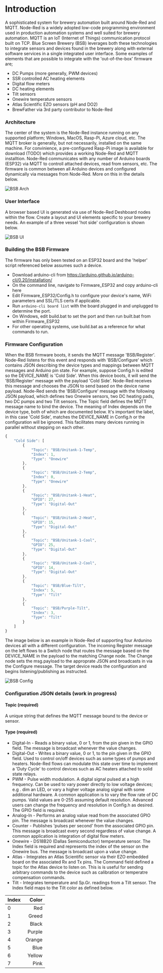 # Introduction
A sophisticated system for brewery automation built around Node-Red and MQTT. Node-Red is a widely adopted low-code programming environment used
in production automation systems and well suited for brewery automation. MQTT is an IoT (Internet of Things) communication protocol built on 
TCP. Blue Screen Brewery (BSB) leverages both these technologies to integrate sensors and devices found in the brewery along with external
software services in a single integrated user interface. Some examples of elements that are possible to integrate with
the 'out-of-the-box' firmware are;  

* DC Pumps (more generally, PWM devices)
* SSR controlled AC heating elements
* Digital flow meters
* DC heating elements
* Tilt sensors
* Onewire temperature sensors
* Atlas Scientific EZO sensors (pH and DO2)
* BrewFather via 3rd party contributor to Node-Red

### Architecture
The center of the system is the Node-Red instance running on any supported platform; Windows, MacOS, Rasp-Pi, Azure cloud, etc. The MQTT broker is generally, but
not necessarily, installed on the same machine. For convinience, a pre-configured Rasp-Pi image is available for download (TODO) which provides a working Node-Red
and MQTT installtion. Node-Red communicates with any number of Arduino boards (ESP32) via MQTT to controll attached devices, read from sensors, etc. The firmware is
common between all Arduino devices and configured dynamically via messages from Node-Red. More on this in the details below.

![BSB Arch](screen_captures/BlueScreenBrewery.png)

### User Interface
A browser based UI is generated via use of Node-Red Deshboard nodes within the flow. Create a layout and UI elements specific to your brewery needs. An example of
a three vessel 'hot side' configuration is shown below.

![BSB UI](screen_captures/BSBHotSide.png)

### Building the BSB Firmware
The firmware has only been tested on an ESP32 board and the 'helper' script referenced below assumes such a device.

* Download arduino-cli from https://arduino.github.io/arduino-cli/0.20/installation/
* On the command line, navigate to Firmware_ESP32 and copy arduino-cli here
* Edit Firmware_ESP32/Config.h to configure your device's name, WiFi parameters and SSL/TLS certs if applicable.
* Run `arduino-cli board list` with the board plugged in and unplugged to determine the port.
* On Windows, edit build.bat to set the port and then run built.bat from within Firmware_ESP32
* For other operating systems, use build.bat as a reference for what commands to run.  

### Firmware Configuration
When the BSB firmware boots, it sends the MQTT message 'BSB/Register'. Node-Red listens for this event and responds with 'BSB/Configure' which contains JSON describing the
device types and mappings between MQTT messages and Arduino pin state. For example, suppose Config.h is edited so the DEVICE_NAME is 'Cold Side'. When this device boots, it
will send the 'BSB/Register' message with the payload 'Cold Side'. Node-Red receives this message and chooses the JSON to send based on the device name payload. Node-Red sends 
the 'BSB/Configure' message with the following JSON payload, which defines two Onewire sensors, two DC heating pads, two DC pumps and two Tilt sensors. The Topic field defines
the MQTT message name to bind the device. The meaning of Index depends on the device type, both of which are documented below. It's important the label, in this case
'Cold Side', matches the DEVICE_NAME in Config.h or the configuration will be ignored. This facilitates many devices running in parallel without stepping on each other. 

```javascript
{
    "Cold Side": [
        {
            "Topic": "BSB/Unitank-1-Temp",
            "Index": 1,
            "Type": "Onewire"
        },
        {
            "Topic": "BSB/Unitank-2-Temp",
            "Index": 0,
            "Type": "Onewire"
        },
        {
            "Topic": "BSB/Unitank-1-Heat",
            "GPIO": 27,
            "Type": "Digital-Out"
        },
        {
            "Topic": "BSB/Unitank-2-Heat",
            "GPIO": 15,
            "Type": "Digital-Out"
        },
        {
            "Topic": "BSB/Unitank-1-Cool",
            "GPIO": 25,
            "Type": "Digital-Out"
        },
        {
            "Topic": "BSB/Unitank-2-Cool",
            "GPIO": 14,
            "Type": "Digital-Out"
        },
        {
            "Topic": "BSB/Blue-Tilt",
            "Index": 5,
            "Type": "Tilt"
        },
        {
            "Topic": "BSB/Purple-Tilt",
            "Index": 3,
            "Type": "Tilt"
        }
    ]
}
```

The image below is an example in Node-Red of supporting four Ardunino devices all with a different configuration. The incoming Register message on the left flows to a Switch node
that routes the message based on the DEVICE_NAME in the payload to the matching Change node. The Change node sets the msg.payload to the approprate JSON and broadcasts in via the
Configure message. The target device reads the configuration and begins listening/publishing as instructed.

![BSB Config](screen_captures/configuration.png)

### Configuration JSON details (work in progress)
#### Topic (required)
A unique string that defines the MQTT message bound to the device or sensor.

#### Type (required)
* Digital-In  - Reads a binary value, 0 or 1, from the pin given in the GPIO field. The message is broadcast whenever the value changes.
* Digital-Out - Writes a binary value, 0 or 1, to the pin given in the GPIO field. Used to control on/off devices such as some types of pumps and heaters. Node-Red flows can modulate this state over time to implement a 'Duty Cycle' to control devices such as AC heaters attached to solid state relays.
* PWM         - Pulse width modulation. A digital signal pulsed at a high frequency. Can be used to vary power directly to low voltage devices; e.g . dim an LED, or vary a higher voltage analog signal with some additional hardware. A common application is to vary the flow rate of DC pumps. Valid values are 0-255 assuming default resolution. Advanced users can change the frequency and resolution in Config.h as desired. The GPIO field is required.
* Analog-In   - Performs an analog value read from the associated GPIO pin. The message is broadcast whenever the value changes. 
* Counter     - Publishes 'pulses per second' from the associated GPIO pin. This message is broadcast every second regardless of value change. A common application is integration of digital flow meters.
* Onewire     - DS18B20 (Dallas Semiconductor) temperature sensor. The Index field is required and represents the index of the sensor on the Onewire bus. The message is broadcast upon a value change.
* Atlas       - Integrates an Atlas Scientific sensor via their EZO embedded board on the associated Rx and Tx pins. The Command field defined a topic for the Atlas device to listen on. This is is useful for sending arbitrary commands to the device such as calibration or temperatre compensation commands. 
* Tilt        - Integrates temperature and Sp.Gr. readings from a Tilt sensor. The Index field maps to the Tilt color as defined below.

| Index | Color         |
| ----- | -------------:|
| 0     | Red           |
| 1     | Greed         |
| 2     | Black         |
| 3     | Purple        |
| 4     | Orange        |
| 5     | Blue          |
| 6     | Yellow        |
| 7     | Pink          |